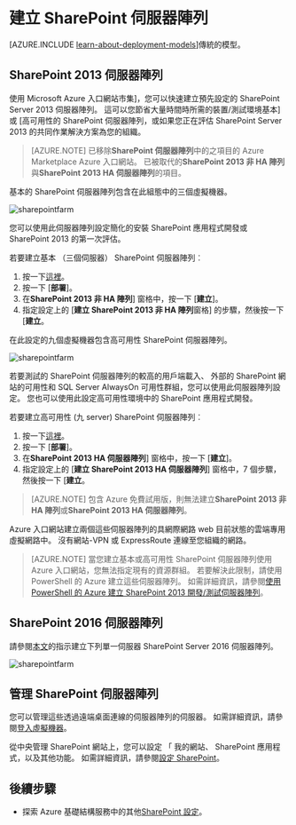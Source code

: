 <properties
    pageTitle="建立 SharePoint 伺服器陣列 |Microsoft Azure"
    description="快速建立新的 SharePoint 2013 或 SharePoint 2016 伺服器陣列中 Azure。"
    services="virtual-machines-windows"
    documentationCenter=""
    authors="JoeDavies-MSFT"
    manager="timlt"
    editor=""
    tags="azure-resource-manager"/>

<tags
    ms.service="virtual-machines-windows"
    ms.workload="infrastructure-services"
    ms.tgt_pltfrm="vm-windows"
    ms.devlang="na"
    ms.topic="article"
    ms.date="09/30/2016"
    ms.author="josephd"/>

# <a name="create-sharepoint-server-farms"></a>建立 SharePoint 伺服器陣列

[AZURE.INCLUDE [learn-about-deployment-models](../../includes/learn-about-deployment-models-rm-include.md)]傳統的模型。

## <a name="sharepoint-2013-farms"></a>SharePoint 2013 伺服器陣列

使用 Microsoft Azure 入口網站市集]，您可以快速建立預先設定的 SharePoint Server 2013 伺服器陣列。 這可以您節省大量時間時所需的裝置/測試環境基本] 或 [高可用性的 SharePoint 伺服器陣列，或如果您正在評估 SharePoint Server 2013 的共同作業解決方案為您的組織。

> [AZURE.NOTE] 已移除**SharePoint 伺服器陣列**中的之項目的 Azure Marketplace Azure 入口網站。 已被取代的**SharePoint 2013 非 HA 陣列**與**SharePoint 2013 HA 伺服器陣列**的項目。

基本的 SharePoint 伺服器陣列包含在此組態中的三個虛擬機器。

![sharepointfarm](./media/virtual-machines-windows-sharepoint-farm/Non-HAFarm.png)

您可以使用此伺服器陣列設定簡化的安裝 SharePoint 應用程式開發或 SharePoint 2013 的第一次評估。

若要建立基本 （三個伺服器） SharePoint 伺服器陣列︰

1. 按一下[這裡](https://azure.microsoft.com/marketplace/partners/sharepoint2013/sharepoint2013farmsharepoint2013-nonha/)。
2. 按一下 [**部署**]。
3. 在**SharePoint 2013 非 HA 陣列**] 窗格中，按一下 [**建立**]。
4. 指定設定上的 [**建立 SharePoint 2013 非 HA 陣列**窗格] 的步驟，然後按一下 [**建立**。

在此設定的九個虛擬機器包含高可用性 SharePoint 伺服器陣列。

![sharepointfarm](./media/virtual-machines-windows-sharepoint-farm/HAFarm.png)

若要測試的 SharePoint 伺服器陣列的較高的用戶端載入、 外部的 SharePoint 網站的可用性和 SQL Server AlwaysOn 可用性群組，您可以使用此伺服器陣列設定。 您也可以使用此設定高可用性環境中的 SharePoint 應用程式開發。

若要建立高可用性 (九 server) SharePoint 伺服器陣列︰

1. 按一下[這裡](https://azure.microsoft.com/marketplace/partners/sharepoint2013/sharepoint2013farmsharepoint2013-ha/)。
2. 按一下 [**部署**]。
3. 在**SharePoint 2013 HA 伺服器陣列**] 窗格中，按一下 [**建立**]。
4. 指定設定上的 [**建立 SharePoint 2013 HA 伺服器陣列**] 窗格中，7 個步驟，然後按一下 [**建立**。

> [AZURE.NOTE] 包含 Azure 免費試用版，則無法建立**SharePoint 2013 非 HA 陣列**或**SharePoint 2013 HA 伺服器陣列**。

Azure 入口網站建立兩個這些伺服器陣列的具網際網路 web 目前狀態的雲端專用虛擬網路中。 沒有網站-VPN 或 ExpressRoute 連線至您組織的網路。

> [AZURE.NOTE] 當您建立基本或高可用性 SharePoint 伺服器陣列使用 Azure 入口網站，您無法指定現有的資源群組。 若要解決此限制，請使用 PowerShell 的 Azure 建立這些伺服器陣列。 如需詳細資訊，請參閱[使用 PowerShell 的 Azure 建立 SharePoint 2013 開發/測試伺服器陣列](https://technet.microsoft.com/library/mt743093.aspx#powershell)。

## <a name="sharepoint-2016-farms"></a>SharePoint 2016 伺服器陣列

請參閱[本文](https://technet.microsoft.com/library/mt723354.aspx)的指示建立下列單一伺服器 SharePoint Server 2016 伺服器陣列。

![sharepointfarm](./media/virtual-machines-windows-sharepoint-farm/SP2016Farm.png)

## <a name="managing-the-sharepoint-farms"></a>管理 SharePoint 伺服器陣列

您可以管理這些透過遠端桌面連線的伺服器陣列的伺服器。 如需詳細資訊，請參閱[登入虛擬機器](virtual-machines-windows-hero-tutorial.md#log-on-to-the-virtual-machine)。

從中央管理 SharePoint 網站上，您可以設定 「 我的網站、 SharePoint 應用程式，以及其他功能。 如需詳細資訊，請參閱[設定 SharePoint](http://technet.microsoft.com/library/ee836142.aspx)。

## <a name="next-steps"></a>後續步驟

- 探索 Azure 基礎結構服務中的其他[SharePoint 設定](https://technet.microsoft.com/library/dn635309.aspx)。
